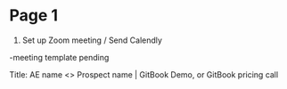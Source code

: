 # Page 1

1. Set up Zoom meeting / Send Calendly&#x20;

\-meeting template pending

Title: AE name <> Prospect name | GitBook Demo, or GitBook pricing call
